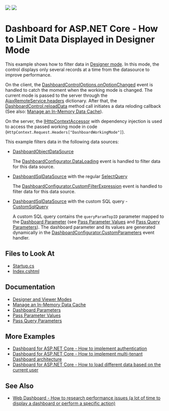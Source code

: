 <!-- default badges list -->
[![](https://img.shields.io/badge/Open_in_DevExpress_Support_Center-FF7200?style=flat-square&logo=DevExpress&logoColor=white)](https://supportcenter.devexpress.com/ticket/details/T1040827)
[![](https://img.shields.io/badge/📖_How_to_use_DevExpress_Examples-e9f6fc?style=flat-square)](https://docs.devexpress.com/GeneralInformation/403183)
<!-- default badges end -->
# Dashboard for ASP.NET Core - How to Limit Data Displayed in Designer Mode

This example shows how to filter data in [Designer mode](https://docs.devexpress.com/Dashboard/119983/web-dashboard/aspnet-core-dashboard-control/designer-and-viewer-modes). In this mode, the control displays only several records at a time from the datasource to improve performance.

On the client, the [DashboardControlOptions.onOptionChanged](https://docs.devexpress.com/Dashboard/js-DevExpress.Dashboard.DashboardControlOptions#js_devexpress_dashboard_dashboardcontroloptions_onoptionchanged) event is handled to catch the moment when the working mode is changed. The current mode is passed to the server through the [AjaxRemoteService.headers](https://docs.devexpress.com/Dashboard/js-DevExpress.Dashboard.AjaxRemoteService#js_devexpress_dashboard_ajaxremoteservice_headers) dictionary. After that, the [DashboardControl.reloadData](https://docs.devexpress.com/Dashboard/js-DevExpress.Dashboard.DashboardControl?p=netframework#js_devexpress_dashboard_dashboardcontrol_reloaddata) method call initiates a data reloding callback (See also: [Manage an In-Memory Data Cache](https://docs.devexpress.com/Dashboard/400983/web-dashboard/dashboard-backend/manage-an-in-memory-data-cache)).

On the server, the [IHttpContextAccessor](https://docs.microsoft.com/en-us/aspnet/core/fundamentals/http-context?view=aspnetcore-3.0) with dependency injection is used to access the passed working mode in code (`HttpContext.Request.Headers["DashboardWorkingMode"]`).

This example filters data in the following data sources:

* [DashboardObjectDataSource](https://docs.devexpress.com/Dashboard/DevExpress.DashboardCommon.DashboardObjectDataSource)
  
  The [DashboardConfigurator.DataLoading](https://docs.devexpress.com/Dashboard/DevExpress.DashboardWeb.DashboardConfigurator.DataLoading) event is handled to filter data for this data source.

* [DashboardSqlDataSource](https://docs.devexpress.com/Dashboard/DevExpress.DashboardCommon.DashboardSqlDataSource) with the regular [SelectQuery](https://docs.devexpress.com/CoreLibraries/DevExpress.DataAccess.Sql.SelectQuery)
  
  The [DashboardConfigurator.CustomFilterExpression](https://docs.devexpress.com/Dashboard/DevExpress.DashboardWeb.DashboardConfigurator.CustomFilterExpression) event is handled to filter data for this data source.

* [DashboardSqlDataSource](https://docs.devexpress.com/Dashboard/DevExpress.DashboardCommon.DashboardSqlDataSource) with the custom SQL query - [CustomSqlQuery](https://docs.devexpress.com/CoreLibraries/DevExpress.DataAccess.Sql.CustomSqlQuery)
  
  A custom SQL query contains the `queryParamTopID` parameter mapped to the [Dashboard Parameter](https://docs.devexpress.com/Dashboard/117062/web-dashboard/create-dashboards-on-the-web/data-analysis/dashboard-parameters?p=netframework) (see [Pass Parameter Values](https://docs.devexpress.com/Dashboard/117775/web-dashboard/create-dashboards-on-the-web/data-analysis/dashboard-parameters/pass-parameter-values) and [Pass Query Parameters](https://docs.devexpress.com/Dashboard/117192/web-dashboard/create-dashboards-on-the-web/providing-data/working-with-sql-data-sources/pass-query-parameters)). The dashboard parameter and its values are generated dynamically in the [DashboardConfigurator.CustomParameters](https://docs.devexpress.com/Dashboard/DevExpress.DashboardWeb.DashboardConfigurator.CustomParameters) event handler.


<!-- default file list -->
## Files to Look At

* [Startup.cs](./CS/Startup.cs)
* [Index.cshtml](./CS/Views/Home/Index.cshtml)

<!-- default file list end -->

## Documentation

- [Designer and Viewer Modes](https://docs.devexpress.com/Dashboard/119983/web-dashboard/aspnet-core-dashboard-control/designer-and-viewer-modes)
- [Manage an In-Memory Data Cache](https://docs.devexpress.com/Dashboard/400983/web-dashboard/dashboard-backend/manage-an-in-memory-data-cache)
- [Dashboard Parameters](https://docs.devexpress.com/Dashboard/117062/web-dashboard/create-dashboards-on-the-web/data-analysis/dashboard-parameters?p=netframework)
- [Pass Parameter Values](https://docs.devexpress.com/Dashboard/117775/web-dashboard/create-dashboards-on-the-web/data-analysis/dashboard-parameters/pass-parameter-values)
- [Pass Query Parameters](https://docs.devexpress.com/Dashboard/117192/web-dashboard/create-dashboards-on-the-web/providing-data/working-with-sql-data-sources/pass-query-parameters)

## More Examples

- [Dashboard for ASP.NET Core - How to implement authentication](https://github.com/DevExpress-Examples/ASPNET-Core-Dashboard-Authentication)
- [Dashboard for ASP.NET Core - How to implement multi-tenant Dashboard architecture](https://github.com/DevExpress-Examples/DashboardUserBasedAspNetCore)
- [Dashboard for ASP.NET Core - How to load different data based on the current user](https://github.com/DevExpress-Examples/DashboardDifferentUserDataAspNetCore)

## See Also
- [Web Dashboard - How to research performance issues (a lot of time to display a dashboard or perform a specific action)](https://supportcenter.devexpress.com/ticket/details/t754184/web-dashboard-how-to-research-performance-issues-a-lot-of-time-to-display-a-dashboard-or)
